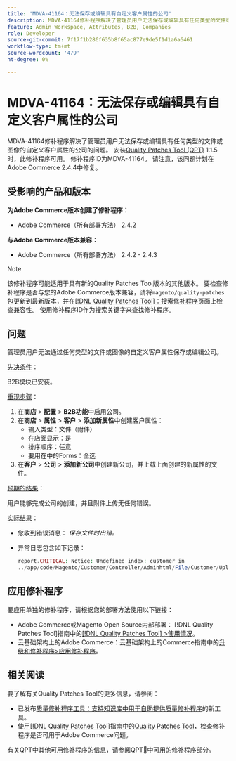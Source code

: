 ```yaml
---
title: 'MDVA-41164：无法保存或编辑具有自定义客户属性的公司'
description: MDVA-41164修补程序解决了管理员用户无法保存或编辑具有任何类型的文件或图像的自定义客户属性的公司的问题。 安装[Quality Patches Tool (QPT)](https://experienceleague.adobe.com/en/docs/commerce-knowledge-base/kb/announcements/commerce-announcements/magento-quality-patches-released-new-tool-to-self-serve-quality-patches) 1.1.5后，即可使用此修补程序。 修补程序ID为MDVA-41164。 请注意，该问题计划在Adobe Commerce 2.4.4中修复。
feature: Admin Workspace, Attributes, B2B, Companies
role: Developer
source-git-commit: 7f17f1b286f635b8f65ac877e9de5f1d1a6a6461
workflow-type: tm+mt
source-wordcount: '479'
ht-degree: 0%

---
```


# MDVA-41164：无法保存或编辑具有自定义客户属性的公司

MDVA-41164修补程序解决了管理员用户无法保存或编辑具有任何类型的文件或图像的自定义客户属性的公司的问题。 安装[Quality Patches Tool (QPT)](https://experienceleague.adobe.com/en/docs/commerce-knowledge-base/kb/announcements/commerce-announcements/magento-quality-patches-released-new-tool-to-self-serve-quality-patches) 1.1.5时，此修补程序可用。 修补程序ID为MDVA-41164。 请注意，该问题计划在Adobe Commerce 2.4.4中修复。

## 受影响的产品和版本

**为Adobe Commerce版本创建了修补程序：**

* Adobe Commerce（所有部署方法） 2.4.2

**与Adobe Commerce版本兼容：**

* Adobe Commerce（所有部署方法） 2.4.2 - 2.4.3

>[!NOTE]
>
>该修补程序可能适用于具有新的Quality Patches Tool版本的其他版本。 要检查修补程序是否与您的Adobe Commerce版本兼容，请将`magento/quality-patches`包更新到最新版本，并在[[!DNL Quality Patches Tool]：搜索修补程序页面](https://experienceleague.adobe.com/en/docs/commerce-knowledge-base/kb/announcements/commerce-announcements/magento-quality-patches-released-new-tool-to-self-serve-quality-patches)上检查兼容性。 使用修补程序ID作为搜索关键字来查找修补程序。

## 问题

管理员用户无法通过任何类型的文件或图像的自定义客户属性保存或编辑公司。

<u>先决条件</u>：

B2B模块已安装。

<u>重现步骤</u>：

1. 在&#x200B;**商店** > **配置** > **B2B功能**&#x200B;中启用公司。
1. 在&#x200B;**商店** > **属性** > **客户** > **添加新属性**&#x200B;中创建客户属性：
   * 输入类型：文件（附件）
   * 在店面显示：是
   * 排序顺序：任意
   * 要用在中的Forms：全选
1. 在&#x200B;**客户** > **公司** > **添加新公司**&#x200B;中创建新公司，并上载上面创建的新属性的文件。

<u>预期的结果</u>：

用户能够完成公司的创建，并且附件上传无任何错误。

<u>实际结果</u>：

* 您收到错误消息： *保存文件时出错。*
* 异常日志包含如下记录：

  ```php
  report.CRITICAL: Notice: Undefined index: customer in
  ../app/code/Magento/Customer/Controller/Adminhtml/File/Customer/Upload.php on line 69
  ```

## 应用修补程序

要应用单独的修补程序，请根据您的部署方法使用以下链接：

* Adobe Commerce或Magento Open Source内部部署： [!DNL Quality Patches Tool]指南中的[[!DNL Quality Patches Tool] >使用情况](/help/tools/quality-patches-tool/usage.md)。
* 云基础架构上的Adobe Commerce：云基础架构上的Commerce指南中的[升级和修补程序>应用修补程序](https://experienceleague.adobe.com/docs/commerce-cloud-service/user-guide/develop/upgrade/apply-patches.html)。

## 相关阅读

要了解有关Quality Patches Tool的更多信息，请参阅：

* 已发布[质量修补程序工具：支持知识库中用于自助提供质量修补程序](https://experienceleague.adobe.com/en/docs/commerce-knowledge-base/kb/announcements/commerce-announcements/magento-quality-patches-released-new-tool-to-self-serve-quality-patches)的新工具。
* [使用[!DNL Quality Patches Tool]指南中的Quality Patches Tool](/help/tools/quality-patches-tool/patches-available-in-qpt/check-patch-for-magento-issue-with-magento-quality-patches.md)，检查修补程序是否可用于Adobe Commerce问题。

有关QPT中其他可用修补程序的信息，请参阅QPT[&#128279;](https://support.magento.com/hc/en-us/sections/360010506631-Patches-available-in-MQP-tool-)中可用的修补程序部分。
